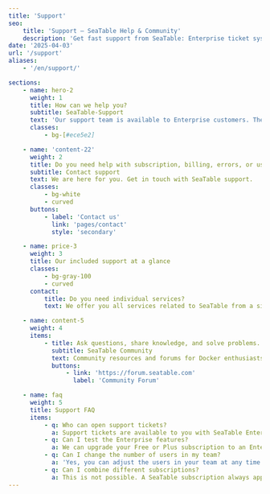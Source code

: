 ```yaml
---
title: 'Support'
seo:
    title: 'Support – SeaTable Help & Community'
    description: 'Get fast support from SeaTable: Enterprise ticket system, community forum, and complete help for errors, billing and consulting.'
date: '2025-04-03'
url: '/support'
aliases:
    - '/en/support/'

sections:
    - name: hero-2
      weight: 1
      title: How can we help you?
      subtitle: SeaTable-Support
      text: 'Our support team is available to Enterprise customers. The SeaTable Community helps with questions of all kinds.'
      classes:
          - bg-[#ece5e2]

    - name: 'content-22'
      weight: 2
      title: Do you need help with subscription, billing, errors, or using SeaTable?
      subtitle: Contact support
      text: We are here for you. Get in touch with SeaTable support.
      classes:
          - bg-white
          - curved
      buttons:
          - label: 'Contact us'
            link: 'pages/contact'
            style: 'secondary'

    - name: price-3
      weight: 3
      title: Our included support at a glance
      classes:
          - bg-gray-100
          - curved
      contact:
          title: Do you need individual services?
          text: We offer you all services related to SeaTable from a single source. For example, installation, maintenance and operation, individual developments and training. Get in touch with us!

    - name: content-5
      weight: 4
      items:
          - title: Ask questions, share knowledge, and solve problems.
            subtitle: SeaTable Community
            text: Community resources and forums for Docker enthusiasts to discuss technical solutions, exchange ideas, and stay connected.
            buttons:
                - link: 'https://forum.seatable.com'
                  label: 'Community Forum'

    - name: faq
      weight: 5
      title: Support FAQ
      items:
          - q: Who can open support tickets?
            a: Support tickets are available to you with SeaTable Enterprise or SeaTable Dedicated. Free and Plus customers can always seek help in the Community Forum.
          - q: Can I test the Enterprise features?
            a: We can upgrade your Free or Plus subscription to an Enterprise subscription for a limited time free of charge. Please send us a request via team management.
          - q: Can I change the number of users in my team?
            a: 'Yes, you can adjust the users in your team at any time. With SeaTable Cloud Free, Plus, and Enterprise, you can do this yourself via team management. For SeaTable Dedicated, please contact your personal representative.<br/><br/>The team size in the Free subscription is limited to 25. For other SeaTable Cloud subscriptions and SeaTable Dedicated, the number of users is unlimited.'
          - q: Can I combine different subscriptions?
            a: This is not possible. A SeaTable subscription always applies to an entire team, i.e., all members. If you want to use the additional features and higher limits of the Plus or Enterprise subscription, you need to purchase a corresponding license for all active team members.
---
```

